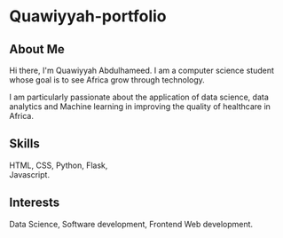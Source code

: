 # Quawiyyah-portfolio

## About Me
Hi there, I'm Quawiyyah Abdulhameed. I am a computer science student whose goal is to see Africa grow through technology.

I am particularly passionate about the application of data science, data analytics and Machine learning in improving the quality of healthcare in Africa.

## Skills
HTML,
CSS,
Python,
Flask,  
Javascript.

## Interests
Data Science,
Software development,
Frontend Web development.